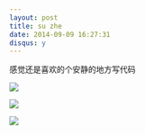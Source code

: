 ```yaml
---
layout: post
title: su zhe
date: 2014-09-09 16:27:31
disqus: y
---
```


感觉还是喜欢的个安静的地方写代码 

![](http://lidashuang.u.qiniudn.com/2014-09-08%2011.29.22.jpg)

![](http://lidashuang.u.qiniudn.com/2014-09-08%2009.33.52.jpg)

![](http://lidashuang.u.qiniudn.com/2014-09-08%2009.33.29.jpg)